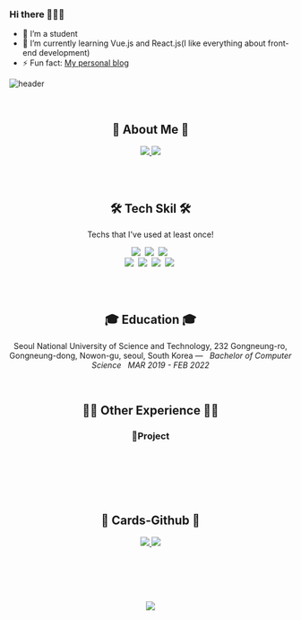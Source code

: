 ### Hi there 👋👋👋

<!--
**Tourscholar/Tourscholar** is a ✨ _special_ ✨ repository because its `README.md` (this file) appears on your GitHub profile.
-->
<!-- Here are some ideas to get you started: -->

- 🔭 I’m a student
- 🌱 I’m currently learning Vue.js and React.js(I like everything about front-end development)
- ⚡ Fun fact: [My personal blog](https://www.krjeol.com/)
<!-- 
- 👯 I’m looking to collaborate on ...
- 🤔 I’m looking for help with ...
- 💬 Ask me about ...
- 📫 How to reach me: ...
- 😄 Pronouns: ...
-->



![header](https://capsule-render.vercel.app/api?type=soft&color=gradient&height=200&section=header&text=Tourscholar%20🌱&fontSize=70&fontColor=1C1C1C&animation=fadeIn&descAlign=20)


<br>
<h2 align="center">💜 About Me 💜</h2>
<p align="center">
    <a href="https://www.krjeol.com/">
        <img src="http://img.shields.io/badge/-Tech%20blog-black?style=flat-square&logo=github"/>
    </a>
    <a href="mailto:krj1608178365@gmail.com">
        <img src="https://img.shields.io/badge/Gmail-d14836?style=flat-square&logo=Gmail&logoColor=white"/>
    </a>
</p>
<br>  
 
<br>
<h2 align="center">🛠 Tech Skil 🛠</h2>
<p align="center">Techs that I've used at least once!</p>
<p align="center">
  <img src="https://img.shields.io/badge/HTML-ffb13b?style=flat-square&logo=HTML5&logoColor=white"/></a>&nbsp 
  <img src="https://img.shields.io/badge/css-1572B6?style=flat-square&logo=css3&logoColor=white"/></a>&nbsp 
  <img src="https://img.shields.io/badge/Javascript-E6B91E?style=flat-square&logo=Javascript&logoColor=white"/></a>&nbsp 
  <br>
  <img src="https://img.shields.io/badge/C++-00599C?style=flat-square&logo=C%2B%2B&logoColor=white"/></a>&nbsp 
  <img src="https://img.shields.io/badge/C-A8B9CC?style=flat-square&logo=C&logoColor=white"/></a>&nbsp 
  <img src="https://img.shields.io/badge/Java-007396?style=flat-square&logo=Java&logoColor=white"/></a>&nbsp
  <img src="https://img.shields.io/badge/Python-3766AB?style=flat-square&logo=Python&logoColor=white"/></a>&nbsp 
</p>
<br>

<br>
<h2 align="center">🎓 Education 🎓</h2>
<p align="center">
Seoul National University of Science and Technology, 232 Gongneung-ro, Gongneung-dong, Nowon-gu, seoul, South Korea —  &nbsp; <em>Bachelor of Computer Science &nbsp;   MAR  2019 - FEB  2022</em>
</p>   

<br>
<h2 align="center">🙆‍♀️ Other Experience 🙆‍♀️</h2>
<h3 align="center"> 📝Project </h3>
<!-- <h4 align="center"><b>School Project</b></h4>
<p align="center">
- ERP Program in C#, 2020
<br>
- Shopping Website in HTML, CSS, JS, 2019
</p>
<br> -->

<!-- <h4 align="center"><b>Toy Project</b></h4>
<p align="center">        
- Virtual Currency bid and ask program in python, 2021
<br>
- Making Thumbnail image program in python, 2020
</p> -->

<br>
<!-- <h3 align="center">🏅 Awards 🏅</h3>
<br>
<br>    
<br>

<br>
<h3 align="center">🌏 Activity 🌏</h3>
<br>
 -->
<br>
<p align="center">

</p>
<br>


<br>
<h2 align="center">📍 Cards-Github 📍</h2>
<p align="center">
    <a href="https://github.com/Tourscholar/">
        <img src="https://github-readme-stats.vercel.app/api?username=Tourscholar&theme=radical"/>
    </a>
    <a href="https://github.com/Tourscholar/">
        <img src="https://github-readme-stats.vercel.app/api/top-langs/?username=Tourscholar&layout=compact&theme=radical"/>
    </a>
</p>
<br>


<br>
<!-- <h2 align="center">📍 Cards-Problem Solving 📍</h2>
<p align="center">
    <a href="https://solved.ac/dswjddls/">
        <img src="http://mazassumnida.wtf/api/v2/generate_badge?boj=dswjddls"/>
    </a>
</p> -->
<br>


<br>
<p align="center">
 <a href="https://hits.seeyoufarm.com"><img src="https://hits.seeyoufarm.com/api/count/incr/badge.svg?url=https%3A%2F%2Fgithub.com%2Fyeonjungin&count_bg=%23F392D0&title_bg=%236E6B6B&icon=&icon_color=%23E7E7E7&title=hits&edge_flat=false"/></a>
</p>
<br>

